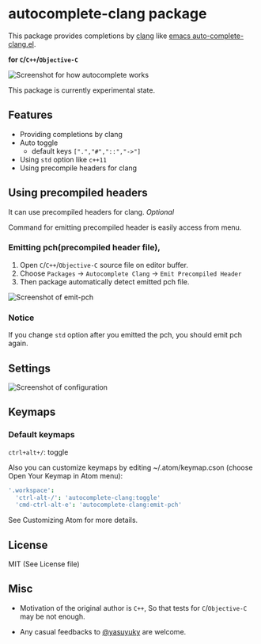 # autocomplete-clang package

This package provides completions by [clang](http://clang.llvm.org/)
like [emacs auto-complete-clang.el](https://github.com/brianjcj/auto-complete-clang).

**for `C`/`C++`/`Objective-C`**

![Screenshot for how autocomplete works](https://raw.githubusercontent.com/yasuyuky/autocomplete-clang/DocumentImage/images/autocomplete-clang.gif)

This package is currently experimental state.

## Features

- Providing completions by clang
- Auto toggle
  - default keys `[".","#","::","->"]`
- Using `std` option like `c++11`
- Using precompile headers for clang

## Using precompiled headers

It can use precompiled headers for clang. *Optional*

Command for emitting precompiled header is easily access from menu.

### Emitting pch(precompiled header file),

1. Open `C`/`C++`/`Objective-C` source file on editor buffer.
2. Choose `Packages` -> `Autocomplete Clang` -> `Emit Precompiled Header`
3. Then package automatically detect emitted pch file.

![Screenshot of emit-pch](https://raw.githubusercontent.com/yasuyuky/autocomplete-clang/DocumentImage/images/autocomplete-clang-emit-pch.png)

### Notice

If you change `std` option after you emitted the pch, you should emit pch again.


## Settings

![Screenshot of configuration](https://raw.githubusercontent.com/yasuyuky/autocomplete-clang/DocumentImage/images/autocomplete-clang-settings.png)

## Keymaps

### Default keymaps

`ctrl+alt+/`: toggle

Also you can customize keymaps by editing ~/.atom/keymap.cson
(choose Open Your Keymap in Atom menu):

```cson
'.workspace':
  'ctrl-alt-/': 'autocomplete-clang:toggle'
  'cmd-ctrl-alt-e': 'autocomplete-clang:emit-pch'
```

See Customizing Atom for more details.

## License

MIT (See License file)

## Misc

- Motivation of the original author is `C++`,
  So that tests for `C`/`Objective-C` may be not enough.

- Any casual feedbacks to [@yasuyuky](https://twitter.com/yasuyuky) are welcome.

